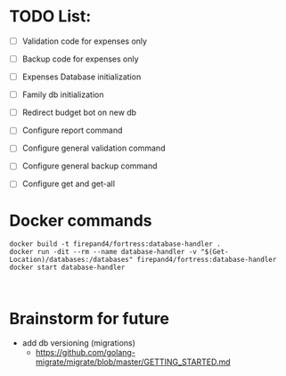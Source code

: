 # TODO List:

* [ ] Validation code for expenses only
* [ ] Backup code for expenses only
* [ ] Expenses Database initialization
* [ ] Family db initialization
* [ ] Redirect budget bot on new db
* [ ] Configure report command
* [ ] Configure general validation command
* [ ] Configure general backup command
* [ ] Configure get and get-all


# Docker commands
```
docker build -t firepand4/fortress:database-handler .
docker run -dit --rm --name database-handler -v "$(Get-Location)/databases:/databases" firepand4/fortress:database-handler
docker start database-handler



```

# Brainstorm for future
- add db versioning (migrations)
    - https://github.com/golang-migrate/migrate/blob/master/GETTING_STARTED.md


